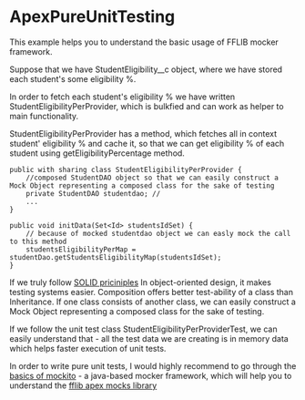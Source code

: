 # ApexPureUnitTesting

This example helps you to understand the basic usage of FFLIB mocker framework.

Suppose that we have StudentEligibility__c object, where we have stored each student's some eligibility %.

In order to fetch each student's eligibility % we have written StudentEligibilityPerProvider, which is bulkfied and can work as helper to main functionality.

StudentEligibilityPerProvider has a method, which fetches all in context student' eligibility % and cache it, so that we can get eligibility % of each student using getEligibilityPercentage method.

```
public with sharing class StudentEligibilityPerProvider {
    //composed StudentDAO object so that we can easily construct a Mock Object representing a composed class for the sake of testing
    private StudentDAO studentdao; // 
    ...
}

public void initData(Set<Id> studentsIdSet) {
    // because of mocked studentdao object we can easly mock the call to this method
    studentsEligibilityPerMap = studentDao.getStudentsEligibilityMap(studentsIdSet);
}
```

If we truly follow <a href="https://medium.com/bgl-tech/what-are-the-solid-design-principles-c61feff33685" target="_blank">SOLID priciniples</a> In object-oriented design, it makes testing systems easier. Composition offers better test-ability of a class than Inheritance. If one class consists of another class, we can easily construct a Mock Object representing a composed class for the sake of testing.

If we follow the unit test class StudentEligibilityPerProviderTest, we can easily understand that - all the test data we are creating is in memory data which helps faster execution of unit tests.

In order to write pure unit tests, I would highly recommend to go through the <a href="https://www.javatpoint.com/mockito" target="_blank"> basics of mockito</a> - a java-based mocker framework, which will help you to understand the <a href="https://github.com/apex-enterprise-patterns/fflib-apex-mocks" target="_blank"> fflib apex mocks library</a>



